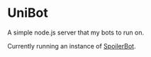 # UniBot

A simple node.js server that my bots to run on.

Currently running an instance of [SpoilerBot](https://bobbysig.github.io/SpoilerBot).
